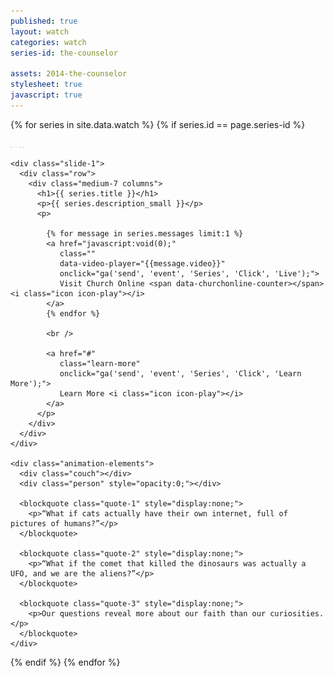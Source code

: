 ```yaml
---
published: true
layout: watch
categories: watch
series-id: the-counselor

assets: 2014-the-counselor
stylesheet: true
javascript: true
---
```


{% for series in site.data.watch %}
{% if series.id == page.series-id %}

<div class="person-1-test"></div>

<div class="page-section section-first section-light">
  <img src="/images/watch/2014-the-counselor/couch.png" width="1" height="1" border="0" alt="Preload" />
  <img src="/images/watch/2014-the-counselor/person-1.png" width="1" height="1" border="0" alt="Preload" />
  <img src="/images/watch/2014-the-counselor/person-2.png" width="1" height="1" border="0" alt="Preload" />
  <img src="/images/watch/2014-the-counselor/person-1-thin.png" width="1" height="1" border="0" alt="Preload" />
  <img src="/images/watch/2014-the-counselor/person-2-thin.png" width="1" height="1" border="0" alt="Preload" />

  <div class="the-counselor-1 contain">
    <div class="inner">
    </div>

    <div class="slide-1">
      <div class="row">
        <div class="medium-7 columns">
          <h1>{{ series.title }}</h1>
          <p>{{ series.description_small }}</p>
          <p>

            {% for message in series.messages limit:1 %}
            <a href="javascript:void(0);"
               class=""
               data-video-player="{{message.video}}"
               onclick="ga('send', 'event', 'Series', 'Click', 'Live');">
               Visit Church Online <span data-churchonline-counter></span> <i class="icon icon-play"></i>
            </a>
            {% endfor %}

            <br />

            <a href="#"
               class="learn-more"
               onclick="ga('send', 'event', 'Series', 'Click', 'Learn More');">
               Learn More <i class="icon icon-play"></i>
            </a>
          </p>
        </div>
      </div>
    </div>

    <div class="animation-elements">
      <div class="couch"></div>
      <div class="person" style="opacity:0;"></div>

      <blockquote class="quote-1" style="display:none;">
        <p>“What if cats actually have their own internet, full of pictures of humans?”</p>
      </blockquote>

      <blockquote class="quote-2" style="display:none;">
        <p>“What if the comet that killed the dinosaurs was actually a UFO, and we are the aliens?”</p>
      </blockquote>

      <blockquote class="quote-3" style="display:none;">
        <p>Our questions reveal more about our faith than our curiosities.</p>
      </blockquote>
    </div>

  </div>
</div>


{% endif %}
{% endfor %}

